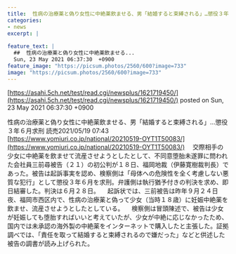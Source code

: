 ```yaml
---
title:  性病の治療薬と偽り女性に中絶薬飲ませる、男「結婚すると束縛される」…懲役３年６月求刑　福岡市  
categories:
- news
excerpt: |
  
feature_text: |
  ##  性病の治療薬と偽り女性に中絶薬飲ませる...
  Sun, 23 May 2021 06:37:30  +0900
feature_image: "https://picsum.photos/2560/600?image=733"
image: "https://picsum.photos/2560/600?image=733"
---
```


[https://asahi.5ch.net/test/read.cgi/newsplus/1621719450/](https://asahi.5ch.net/test/read.cgi/newsplus/1621719450/)
posted on Sun, 23 May 2021 06:37:30  +0900

<!--more-->

性病の治療薬と偽り女性に中絶薬飲ませる、男「結婚すると束縛される」…懲役３年６月求刑 読売2021/05/19 07:43 [https://www.yomiuri.co.jp/national/20210519-OYT1T50083/](https://www.yomiuri.co.jp/national/20210519-OYT1T50083/) 　交際相手の少女に中絶薬を飲ませて流産させようとしたとして、不同意堕胎未遂罪に問われた会社員三前尋被告（２１）の初公判が１８日、福岡地裁（伊藤寛樹裁判長）であった。被告は起訴事実を認め、検察側は「母体への危険性を全く考慮しない悪質な犯行」として懲役３年６月を求刑。弁護側は執行猶予付きの判決を求め、即日結審した。判決は６月２８日。 　起訴状では、三前被告は昨年９月２４日夜、福岡市西区内で、性病の治療薬と偽って少女（当時１８歳）に妊娠中絶薬を飲ませ、流産させようとしたとしている。 　検察側は冒頭陳述で、被告は少女が妊娠しても堕胎すればいいと考えていたが、少女が中絶に応じなかったため、国内では未承認の海外製の中絶薬をインターネットで購入したと主張した。証拠調べでは、「責任を取って結婚すると束縛されるので嫌だった」などと供述した被告の調書が読み上げられた。
